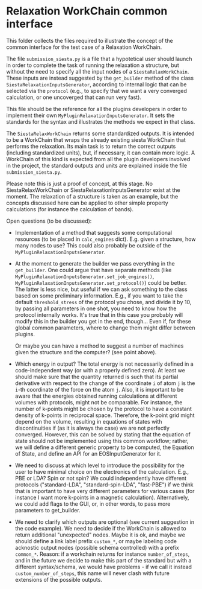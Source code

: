 # Relaxation WorkChain common interface

This folder collects the files required to illustrate the concept of the common interface for the test case of a Relaxation WorkChain.

The file `submission_siesta.py` is a file that a hypotetical user should launch in order to complete the task of running the relaxation a structure, but without the need to specify all the input nodes of a `SiestaRelaxWorkChain`. 
These inputs are instead suggested by the `get_builder` method of the class `SiestaRelaxationInputsGenerator`, according to internal logic that can be selected via the `protocol` (e.g., to specify that we want a very converged calculation, or one uncoverged that can run very fast).

This file should be the reference for all the plugins developers in order to implement their own `MyPluginRelaxationInputsGenerator`. It sets the standards for the syntax and illustrates the methods we expect in that class.

The `SiestaRelaxWorkChain` returns some standardized outputs. It is intended to be a WorkChain that wraps the already existing siesta WorkChain that performs the relaxation. Its main task is to return the correct outputs (including standardized units), but, if necessary, it can contain more logic. A WorkChain of this kind is expected from all the plugin developers involved in the project, the standard outputs and units are explained inside the file `submission_siesta.py`.

Please note this is just a proof of concept, at this stage. No SiestaRelaxWorkChain or SiestaRelaxationInputsGenerator exist at the moment. The relaxation of a structure is taken as an example, but the concepts discussed here can be applied to other simple property calculations (for instance the calculation of bands).

Open questions (to be discussed):

* Implementation of a method that suggests some computational resources (to be placed in `calc_engines` dict).
  E.g. given a structure, how many nodes to use? This could also probably be outside of the `MyPluginRelaxationInputsGenerator`.

* At the moment to generate the builder we pass everything in the `get_builder`. One could argue that have separate methods
  (like `MyPluginRelaxationInputsGenerator.set_job_engines()`, `MyPluginRelaxationInputsGenerator.set_protocol()`) could be better.
  The latter is less nice, but useful if we can ask something to the class based on some preliminary information.
  E.g., if you want to take the default `threshold_stress` of the protocol you chose, and divide it by 10, by passing all parameters
  in one shot, you need to know how the protocol internally works. It's true that in this case you probably will modify this in the 
  builder you get in the end, though... Even if, for these global common parameters, where to change them might differ between plugins.

  Or maybe you can have a method to suggest a number of machines given the structure and the computer? (see point above).

* Which energy in output?
  The total energy is not necessarily defined in a code-independent way (or with a properly defined zero). At least
  we should make sure that the quantity returned is such that its partial derivative with respect to the change of the 
  coordinate `i` of atom `j` is the `i`-th coordinate of the force on the atom `j`.
  Also, it is important to be aware that the energies obtained running calculations at different volumes with protocols, might 
  not be comparable. For instance, the number of k-points might be chosen by the protocol to have a constant density of k-points in reciprocal space. Therefore, the k-point grid might depend on the volume, resulting in 
  equations of states with discontinuities if (as it is always the case) we are not perfectly converged. However, this can be solved by stating that the equation of state should not be implemented using this common workflow; rather, we will define a different generic property to be computed, the Equation of State, and define an API for an EOSInputGenerator for it.

* We need to discuss at which level to introduce the possibility for the user to have minimal choice on the electronics of the calculation.
  E.g., PBE or LDA? Spin or not spin? We could independently have different protocols ("standard-LDA", "standard-spin-LDA", "fast-PBE") if we think
  that is important to have very different parameters for various cases (for instance I want more k-points in a magnetic calculation).
  Alternatively, we could add flags to the GUI, or, in other words, to pass more parameters to get_builder.

* We need to clarify which outputs are optional (see current suggestion in the code example). We need to decide if the WorkChain is allowed to return additional "unexpected" nodes.
  Maybe it is ok, and maybe we should define a link label prefix `custom_*`, or maybe labeling code acknostic output nodes (possible schema controlled)  with a prefix `common_*`. Reason: if a workchain returns for instance `number_of_steps`, and in the future we decide to make this part of the standard but with a different syntax/schema, we would have problems - if we call it instead `custom_number_of_steps`, this name will never clash with future extensions of the possible outputs.
